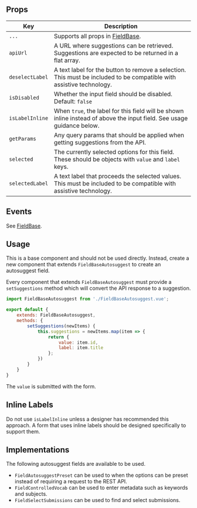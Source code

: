 ## Props

| Key | Description |
| --- | --- |
| `...` | Supports all props in [FieldBase](#/component/Form/fields/FieldBase). |
| `apiUrl` | A URL where suggestions can be retrieved. Suggestions are expected to be returned in a flat array. |
| `deselectLabel` | A text label for the button to remove a selection. This must be included to be compatible with assistive technology. |
| `isDisabled` | Whether the input field should be disabled. Default: `false` |
| `isLabelInline` | When `true`, the label for this field will be shown inline instead of above the input field. See usage guidance below. |
| `getParams` | Any query params that should be applied when getting suggestions from the API. |
| `selected` | The currently selected options for this field. These should be objects with `value` and `label` keys. |
| `selectedLabel` | A text label that proceeds the selected values. This must be included to be compatible with assistive technology. |

## Events

See [FieldBase](#/component/Form/fields/FieldBase).

## Usage

This is a base component and should not be used directly. Instead, create a new component that extends `FieldBaseAutosuggest` to create an autosuggest field.

Every component that extends `FieldBaseAutosuggest` must provide a `setSuggestions` method which will convert the API response to a suggestion.

```js
import FieldBaseAutosuggest from './FieldBaseAutosuggest.vue';

export default {
	extends: FieldBaseAutosuggest,
	methods: {
		setSuggestions(newItems) {
			this.suggestions = newItems.map(item => {
				return {
					value: item.id,
					label: item.title
				};
			})
		}
	}
}
```

The `value` is submitted with the form.

## Inline Labels

Do not use `isLabelInline` unless a designer has recommended this approach. A form that uses inline labels should be designed specifically to support them.

## Implementations

The following autosuggest fields are available to be used.

- `FieldAutosuggestPreset` can be used to when the options can be preset instead of requiring a request to the REST API.
- `FieldControlledVocab` can be used to enter metadata such as keywords and subjects.
- `FieldSelectSubmissions` can be used to find and select submissions.